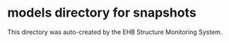 # models directory for snapshots

This directory was auto-created by the EHB Structure Monitoring System.